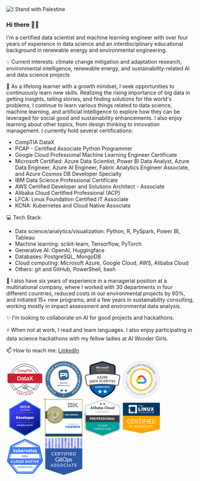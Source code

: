 ![I Stand with Palestine](https://img.shields.io/badge/I_Stand_with_Palestine-%F0%9F%87%B5%F0%9F%87%B8%20Tech_For_Palestine-D83838?labelColor=01B861&color=D83838&link=https%3A%2F%2Ftechforpalestine.org%2Flearn-more)

### Hi there 👋🏼

<!--
**eparamasari/eparamasari** is a ✨ _special_ ✨ repository because its `README.md` (this file) appears on your GitHub profile.

Here are some ideas to get you started:
- 🔭 I’m currently working on ...
- 🌱 I’m currently learning ...
- 👯 I’m looking to collaborate on ...
- 🤔 I’m looking for help with ...
- 💬 Ask me about ...
- 📫 How to reach me: ...
- 😄 Pronouns: ...
- ⚡ Fun fact: ...
-->

I'm a certified data scientist and machine learning engineer with over four years of experience in data science and an interdisciplinary educational background in renewable energy and environmental engineering.

💡 Current interests: climate change mitigation and adaptation research, environmental intelligence, renewable energy, and sustainability-related AI and data science projects

🌱 As a lifelong learner with a growth mindset, I seek opportunities to continuously learn new skills. Realizing the rising importance of big data in getting insights, telling stories, and finding solutions for the world's problems, I continue to learn various things related to data science, machine learning, and artificial intelligence to explore how they can be leveraged for social good and sustainability enhancements. I also enjoy learning about other topics, from design thinking to innovation management. 
I currently hold several certifications:
- CompTIA DataX
- PCAP - Certified Associate Python Programmer
- Google Cloud Professional Machine Learning Engineer Certificate
- Microsoft Certified: Azure Data Scientist, Power BI Data Analyst, Azure Data Engineer, Azure AI Engineer, Fabric Analytics Engineer Associate, and Azure Cosmos DB Developer Specialty
- IBM Data Science Professional Certificate
- AWS Certified Developer and Solutions Architect - Associate
- Alibaba Cloud Certified Professional (ACP)
- LFCA: Linux Foundation Certified IT Associate
- KCNA: Kubernetes and Cloud Native Associate

💻 Tech Stack:

- Data science/analytics/visualization: Python, R, PySpark, Power BI, Tableau
- Machine learning: scikit-learn, Tensorflow, PyTorch
- Generative AI: OpenAI, Huggingface
- Databases: PostgreSQL, MongoDB
- Cloud computing: Microsoft Azure, Google Cloud, AWS, Alibaba Cloud
- Others: git and GitHub, PowerShell, bash

🔭 I also have six years of experience in a managerial position at a multinational company, where I worked with 30 departments in four different countries, reduced costs in our environmental projects by 60%, and initiated 15+ new programs; and a few years in sustainability consulting, working mostly in impact assessment and environmental data analysis.

✨ I’m looking to collaborate on AI for good projects and hackathons.

⚡ When not at work, I read and learn languages.
  I also enjoy participating in data science hackathons with my fellow ladies at AI Wonder Girls.

📫 How to reach me: [LinkedIn](https://www.linkedin.com/in/ernitia-paramasari/) 

<p float="left">
  <a href="[https://link1.com](https://www.credly.com/badges/e024938a-afd7-4dc7-a748-e8f08c17b5df/public_url)">
    <img src="images/Comptia-DataX.png" alt="Comptia DataX" height="100" />
  </a>
  <img src="images/python-institute-PCAP.png" height="100">
  <img src="images/microsoft-certified-azure-data-scientist-associate.png" height="100">
  <img src="images/professional-ml-engineer.png" height="100">
  <img src="images/AWS-certified-developer-associate.png" height="100">
  <img src="images/IBM-data-science-professional-certificate.png" height="100">
  <img src="images/alibaba-acp-cloud-computing.png" height="100">
  <img src="images/linux-foundation-lfca.png" height="100">
  <img src="images/kubernetes-cloud-native-associate-KCNA.png" height="100">
  <img src="images/certified-gitops-associate-CGOA.png" height="100">
</p>
